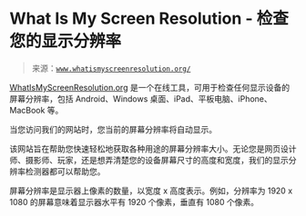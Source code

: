 <!--yml

类别：未分类

日期：2024-05-27 14:35:04

-->

# What Is My Screen Resolution - 检查您的显示分辨率

> 来源：[`www.whatismyscreenresolution.org/`](https://www.whatismyscreenresolution.org/)

[WhatIsMyScreenResolution.org](https://www.whatismyscreenresolution.org/) 是一个在线工具，可用于检查任何显示设备的屏幕分辨率，包括 Android、Windows 桌面、iPad、平板电脑、iPhone、MacBook 等。

当您访问我们的网站时，您当前的屏幕分辨率将自动显示。

该网站旨在帮助您快速轻松地获取各种用途的屏幕分辨率大小。无论您是网页设计师、摄影师、玩家，还是想弄清楚您的设备屏幕尺寸的高度和宽度，我们的显示分辨率检测器都可以帮助您。

屏幕分辨率是显示器上像素的数量，以宽度 x 高度表示。例如，分辨率为 1920 x 1080 的屏幕意味着显示器水平有 1920 个像素，垂直有 1080 个像素。
